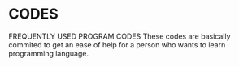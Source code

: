 # CODES
FREQUENTLY USED PROGRAM CODES
These codes are basically commited to get an ease of help for a person who wants to learn programming language.

